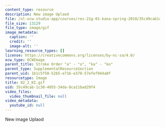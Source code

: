 ```yaml
---
content_type: resource
description: New image Uplaod
file: /ol-ocw-studio-app/courses/res-21g-01-kana-spring-2010/35c49cab1c30405534da8ca11bad29f4_02_2_KI.gif
file_size: 13129
file_type: image/gif
image_metadata:
  caption: ''
  credit: ''
  image-alt: ''
learning_resource_types: []
license: https://creativecommons.org/licenses/by-nc-sa/4.0/
ocw_type: OCWImage
parent_title: Stroke Order "a" - "o", "ka" - "ko"
parent_type: SupplementalResourceSection
parent_uid: 1b1c5f50-5265-e716-e378-57efef944a0f
resourcetype: Image
title: 02_2_KI.gif
uid: 35c49cab-1c30-4055-34da-8ca11bad29f4
video_files:
  video_thumbnail_file: null
video_metadata:
  youtube_id: null
---
```

New image Uplaod